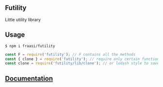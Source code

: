 ## Futility
Little utility library

## Usage

`$ npm i fraasi/futility`  

```javascript
const F = require('futility'); // F contains all the methods
const { clone } = require('futility'); // require only certain function(s)
const clone = require('futility/lib/clone'); // or lodash style to save on import cost
```  

## [Documentation](https://fraasi.github.io/futility/)
